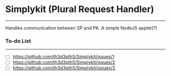 # Simplykit (Plural Request Handler)
---
Handles communication between SP and PK.
A simple NodeJS applet(?)

### To-do List
---
- [ ] https://github.com/th3d3pth5/Simplykit/issues/1
- [ ] https://github.com/th3d3pth5/Simplykit/issues/2
- [ ] https://github.com/th3d3pth5/Simplykit/issues/3
